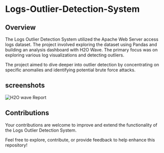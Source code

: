 # Logs-Outlier-Detection-System

## Overview

The Logs Outlier Detection System utilized the Apache Web Server access logs dataset. The project involved exploring the dataset using Pandas and building an analysis dashboard with H2O Wave. The primary focus was on exploring various log visualizations and detecting outliers.

The project aimed to dive deeper into outlier detection by concentrating on specific anomalies and identifying potential brute force attacks.

## screenshots
![H2O wave Report](https://raw.githubusercontent.com/mehdi-touil/Logs-Outlier-Detection-System-/main/Dashboard-%20outlier%20Detection%20_%20h2o%20wave.png)


## Contributions

Your contributions are welcome to improve and extend the functionality of the Logs Outlier Detection System.

Feel free to explore, contribute, or provide feedback to help enhance this repository!
